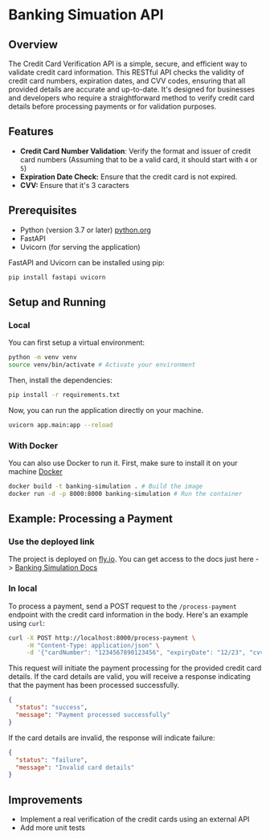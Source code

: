 # Banking Simuation API

## Overview

The Credit Card Verification API is a simple, secure, and efficient way to validate credit card information. This RESTful API checks the validity of credit card numbers, expiration dates, and CVV codes, ensuring that all provided details are accurate and up-to-date. It's designed for businesses and developers who require a straightforward method to verify credit card details before processing payments or for validation purposes.

## Features

- **Credit Card Number Validation**: Verify the format and issuer of credit card numbers (Assuming that to be a valid card, it should start with `4` or `5`)
- **Expiration Date Check:** Ensure that the credit card is not expired.
- **CVV:** Ensure that it's 3 caracters

## Prerequisites

- Python (version 3.7 or later) [python.org](https://www.python.org/downloads/)
- FastAPI
- Uvicorn (for serving the application)

FastAPI and Uvicorn can be installed using pip:

```bash
pip install fastapi uvicorn
```

## Setup and Running

### Local

You can first setup a virtual environment:
```bash
python -m venv venv
source venv/bin/activate # Activate your environment
```

Then, install the dependencies:

```bash
pip install -r requirements.txt
```

Now, you can run the application directly on your machine.

```bash
uvicorn app.main:app --reload
```

### With Docker

You can also use Docker to run it. First, make sure to install it on your machine [Docker](https://docs.docker.com/get-docker/)

```bash
docker build -t banking-simulation . # Build the image
docker run -d -p 8000:8000 banking-simulation # Run the container
```

## Example: Processing a Payment

### Use the deployed link

The project is deployed on [fly.io](fly.io). You can get access to the docs just here -> [Banking Simulation Docs](https://banking-simulation-d3f095fedcaa.herokuapp.com/docs#/)

### In local

To process a payment, send a POST request to the `/process-payment` endpoint with the credit card information in the body. Here's an example using `curl`:

```bash
curl -X POST http://localhost:8000/process-payment \
     -H "Content-Type: application/json" \
     -d '{"cardNumber": "1234567890123456", "expiryDate": "12/23", "cvv": "123"}'
```

This request will initiate the payment processing for the provided credit card details. If the card details are valid, you will receive a response indicating that the payment has been processed successfully.

```json
{
  "status": "success",
  "message": "Payment processed successfully"
}
```

If the card details are invalid, the response will indicate failure:

```json
{
  "status": "failure",
  "message": "Invalid card details"
}
```

## Improvements

- Implement a real verification of the credit cards using an external API
- Add more unit tests
